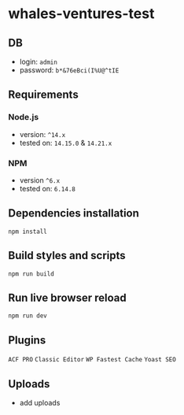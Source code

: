 # whales-ventures-test

## DB

- login: `admin`
- password: `b*&76eBci(I%U@^tIE`


## Requirements

### Node.js

- version: `^14.x`
- tested on: `14.15.0` & `14.21.x`

### NPM

- version `^6.x`
- tested on: `6.14.8`

## Dependencies installation

`npm install`

## Build styles and scripts

`npm run build`

## Run live browser reload

`npm run dev`

## Plugins

` ACF PRO `
` Classic Editor `
` WP Fastest Cache `
` Yoast SEO `

## Uploads

- add uploads